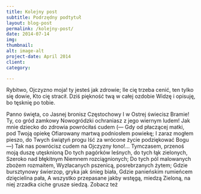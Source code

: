 ```yaml
---
title: Kolejny post
subtitle: Podrzędny podtytuł
layout: blog-post
permalink: /kolejny-post/
date: 2014-07-14
img:
thumbnail:
alt: image-alt
project-date: April 2014
client:
category:

---
```


<p>Rybitwo, Ojczyzno moja! ty jesteś jak zdrowie;
Ile cię trzeba cenić, ten tylko się dowie,
Kto cię stracił. Dziś piękność twą w całej ozdobie
Widzę i opisuję, bo tęsknię po tobie.

Panno święta, co Jasnej bronisz Częstochowy
I w Ostrej świecisz Bramie! Ty, co gród zamkowy
Nowogródzki ochraniasz z jego wiernym ludem!
Jak mnie dziecko do zdrowia powróciłaś cudem
(— Gdy od płaczącej matki, pod Twoją opiekę
Ofiarowany martwą podniosłem powiekę;
I zaraz mogłem pieszo, do Twych świątyń progu
Iść za wrócone życie podziękować Bogu —)
Tak nas powrócisz cudem na Ojczyzny łono!...
Tymczasem, przenoś moją duszę utęsknioną
Do tych pagórków leśnych, do tych łąk zielonych,
Szeroko nad błękitnym Niemnem rozciągnionych;
Do tych pól malowanych zbożem rozmaitem,
Wyzłacanych pszenicą, posrebrzanych żytem;
Gdzie bursztynowy świerzop, gryka jak śnieg biała,
Gdzie panieńskim rumieńcem dzięcielina pała,
A wszystko przepasane jakby wstęgą, miedzą
Zieloną, na niej zrzadka ciche grusze siedzą.
Zobacz też</p>
